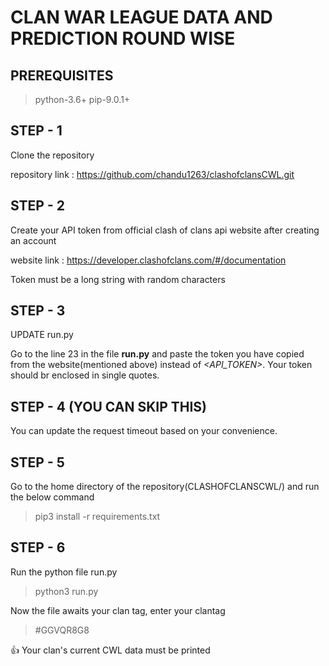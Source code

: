 # CLAN WAR LEAGUE DATA AND PREDICTION ROUND WISE

## PREREQUISITES

> python-3.6+
> pip-9.0.1+

## STEP - 1

Clone the repository

repository link : https://github.com/chandu1263/clashofclansCWL.git

## STEP - 2

Create your API token from official clash of clans api website after creating an account

website link : https://developer.clashofclans.com/#/documentation

Token must be a long string with random characters

## STEP - 3

UPDATE run.py

Go to the line 23 in the file **run.py** and paste the token you have copied from the website(mentioned above) instead of *<API_TOKEN>*. Your token should br enclosed in single quotes.

## STEP - 4 (YOU CAN SKIP THIS)

You can update the request timeout based on your convenience.

## STEP - 5

Go to the home directory of the repository(CLASHOFCLANSCWL/) and run the below command

> pip3 install -r requirements.txt

## STEP - 6

Run the python file run.py

> python3 run.py

Now the file awaits your clan tag, enter your clantag

> #GGVQR8G8

:+1: Your clan's current CWL data must be printed
